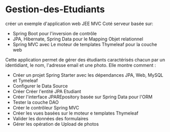 # Gestion-des-Etudiants
créer un exemple d'application web JEE MVC Coté serveur basée sur:
 - Spring Boot pour l'inversion de contrôle
 - JPA, Hibernate, Spring Data pour le Mapping Objet relationnel
 - Spring MVC avec Le moteur de templates Thymeleaf pour la couche web
 
Cette application permet de gérer des étudiants caractérisés chacun par un identidiant, le nom, l'adresse email et une photo.
Elle montre comment :

- Créer un projet Spring Starter avec les dépendances JPA, Web, MySQL et Tymeleaf
- Configurer le Data Source
- Créer  Créer l'entité JPA Etudiant
- Créer l'interface JPAREpository  basée sur Spring Data pour l'ORM
- Tester la couche DAO
- Créer le contrôleur Spring MVC
- Créer les vues basées sur le moteur e templates Thymeleaf
- Valider les données des formulaires
- Gérer les opération de Upload de photos
